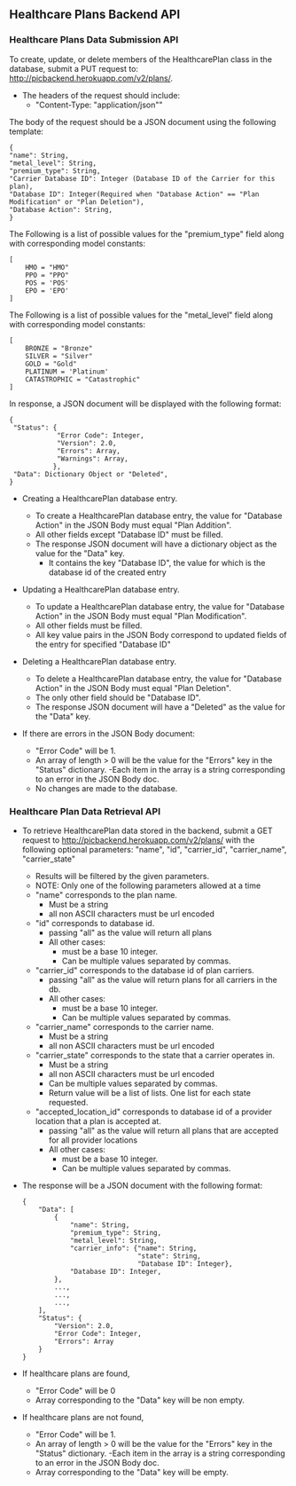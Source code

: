 ## Healthcare Plans Backend API

### Healthcare Plans Data Submission API
To create, update, or delete members of the HealthcarePlan class in the database, submit a PUT request to: http://picbackend.herokuapp.com/v2/plans/.

- The headers of the request should include: 
    - "Content-Type: "application/json""
    
The body of the request should be a JSON document using the following template:

```
{
"name": String,
"metal_level": String,
"premium_type": String,
"Carrier Database ID": Integer (Database ID of the Carrier for this plan),
"Database ID": Integer(Required when "Database Action" == "Plan Modification" or "Plan Deletion"),
"Database Action": String,
}
```

The Following is a list of possible values for the "premium_type" field along with corresponding model constants:
```
[
    HMO = "HMO"
    PPO = "PPO"
    POS = 'POS'
    EPO = 'EPO'
]
```

The Following is a list of possible values for the "metal_level" field along with corresponding model constants:
```
[
    BRONZE = "Bronze"
    SILVER = "Silver"
    GOLD = "Gold"
    PLATINUM = 'Platinum'
    CATASTROPHIC = "Catastrophic"
]
```

In response, a JSON document will be displayed with the following format:
```
{
 "Status": {
            "Error Code": Integer,
            "Version": 2.0,
            "Errors": Array,
            "Warnings": Array,
           },
 "Data": Dictionary Object or "Deleted",
}
```

- Creating a HealthcarePlan database entry.
    - To create a HealthcarePlan database entry, the value for "Database Action" in the JSON Body must equal "Plan Addition".
    - All other fields except "Database ID" must be filled.
    - The response JSON document will have a dictionary object as the value for the "Data" key.
        - It contains the key "Database ID", the value for which is the database id of the created entry
    
- Updating a HealthcarePlan database entry.
    - To update a HealthcarePlan database entry, the value for "Database Action" in the JSON Body must equal "Plan Modification".
    - All other fields must be filled.
    - All key value pairs in the JSON Body correspond to updated fields of the entry for specified "Database ID"

- Deleting a HealthcarePlan database entry.
    - To delete a HealthcarePlan database entry, the value for "Database Action" in the JSON Body must equal "Plan Deletion".
    - The only other field should be "Database ID".
    - The response JSON document will have a "Deleted" as the value for the "Data" key.
    
- If there are errors in the JSON Body document:
    - "Error Code" will be 1.
    - An array of length > 0 will be the value for the "Errors" key in the "Status" dictionary.
        -Each item in the array is a string corresponding to an error in the JSON Body doc.
    - No changes are made to the database.
    
    
### Healthcare Plan Data Retrieval API
- To retrieve HealthcarePlan data stored in the backend, submit a GET request to http://picbackend.herokuapp.com/v2/plans/ with the following optional parameters:
"name", "id", "carrier_id", "carrier_name", "carrier_state"
    - Results will be filtered by the given parameters.
    - NOTE: Only one of the following parameters allowed at a time
    - "name" corresponds to the plan name.
        - Must be a string
        - all non ASCII characters must be url encoded
    - "id" corresponds to database id.
        - passing "all" as the value will return all plans
        - All other cases:
            - must be a base 10 integer.
            - Can be multiple values separated by commas.
    - "carrier_id" corresponds to the database id of plan carriers.
        - passing "all" as the value will return plans for all carriers in the db.
        - All other cases:
            - must be a base 10 integer.
            - Can be multiple values separated by commas.
    - "carrier_name" corresponds to the carrier name.
        - Must be a string
        - all non ASCII characters must be url encoded
    - "carrier_state" corresponds to the state that a carrier operates in.
        - Must be a string
        - all non ASCII characters must be url encoded
        - Can be multiple values separated by commas.
        - Return value will be a list of lists. One list for each state requested.
    - "accepted_location_id" corresponds to database id of a provider location that a plan is accepted at.
        - passing "all" as the value will return all plans that are accepted for all provider locations
        - All other cases:
            - must be a base 10 integer.
            - Can be multiple values separated by commas.
    
- The response will be a JSON document with the following format:
    ```
    {
        "Data": [
            {
                "name": String,
                "premium_type": String,
                "metal_level": String,
                "carrier_info": {"name": String,
                                 "state": String,
                                 "Database ID": Integer},
                "Database ID": Integer,
            },
            ...,
            ...,
            ...,
        ],
        "Status": {
            "Version": 2.0,
            "Error Code": Integer,
            "Errors": Array
        }
    }
    ```

- If healthcare plans are found,
    - "Error Code" will be 0
    - Array corresponding to the "Data" key will be non empty.
- If healthcare plans are not found,
    - "Error Code" will be 1.
    - An array of length > 0 will be the value for the "Errors" key in the "Status" dictionary.
        -Each item in the array is a string corresponding to an error in the JSON Body doc.
    - Array corresponding to the "Data" key will be empty.